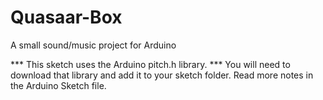 # Quasaar-Box
A small sound/music project for Arduino

*** This sketch uses the Arduino pitch.h library. ***
You will need to download that library and add it to your sketch folder.
Read more notes in the Arduino Sketch file.
